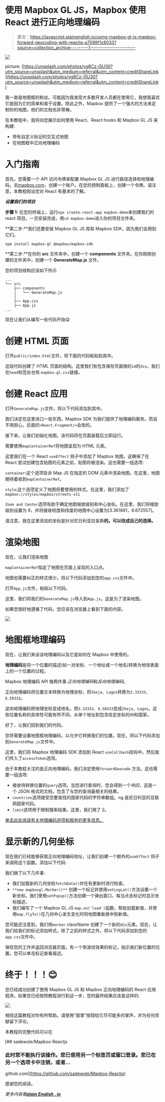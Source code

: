 # 使用 Mapbox GL JS，Mapbox 使用 React 进行正向地理编码

> 原文：<https://javascript.plainenglish.io/using-mapbox-gl-js-mapbox-forward-geocoding-with-reactjs-a7099f1c6033?source=collection_archive---------1----------------------->

![](img/afacb1152492f011b5ac4143342f770a.png)

picture: [https://unsplash.com/photos/yg8Cz-i5U30?utm_source=unsplash&utm_medium=referral&utm_content=creditShareLink](https://unsplash.com/photos/yg8Cz-i5U30?utm_source=unsplash&utm_medium=referral&utm_content=creditShareLink)

我一直是地图框的粉丝。可能因为我发现大多数开发人员都在使用它，我想我喜欢它是因为它的简单和易于设置。除此之外，Mapbox 提供了一个强大的方法来定制你的地图，他们的文档也非常棒。

在本教程中，我将向您展示如何使用 React、React hooks 和 Mapbox GL JS 来构建:

*   带有自定义标记的交互式地图
*   在地图框中正向地理编码

# 入门指南

首先，您需要一个 API 访问令牌来配置 Mapbox GL JS 进行路径选择和地理编码。去[mapbox.com](https://www.mapbox.com/)，创建一个账户。在您的控制面板上，创建一个令牌。请注意，本教程假设您对 React 有基本的了解。

***设置我们的项目***

**步骤 1:** 在您的终端上，运行`npx create-react-app mapbox-demo`来创建我们的 react 项目。一旦安装完成，用`cd mapbox-demo`进入你的项目文件夹。

**第二步:**我们还要安装 Mapbox GL JS 库和 Mapbox SDK，因为我们会用到它们。

`npm install mapbox-gl @mapbox/mapbox-sdk`

**第三步:**在你的 **src** 文件夹中，创建一个 **components** 文件夹。在你刚刚创建的文件夹中，创建一个 **GenerateMap.js** 文件。

您的项目结构应该如下所示

```
...
└── src
    ├── components
    │   └── GenerateMap.js
    │
    ├── App.css
    ├── App.js
...
```

现在让我们从编写一些代码开始😋

# 创建 HTML 页面

打开`public/index.html`文件，将下面的代码粘贴到其中。

这段代码创建了 HTML 页面的结构。这里我们有包含保存页面根的`id`的`div`。我们在`head`标签处也有 `mapbox-gl.css`链接。

# 创建 React 应用

打开`GenerateMap.js`文件。将以下代码添加到其中。

我们决定在这里进口一些东西。Mapbox SDK 为我们提供了地理编码服务。而且不用担心，后面的`<React.Fragment/>`会改的。

接下来，让我们初始化地图。该代码将在页面装载后立即运行。

需要使用`mapContainerRef`将地图呈现为 HTML 元素。

这里我们在一个 React `useEffect` 钩子中添加了 Mapbox 地图。这确保了在 React 尝试创建包含贴图的元素之前，贴图将被渲染。这也需要一组选项:

`container`:这个选项告诉 Map JS 在指定的 DOM 元素中渲染地图。在这里，地图期待着收到`mapContainerRef`。

`style`:这个选项定义了地图将要使用的样式。在这里，我们添加了`mapbox://styles/mapbox/streets-v11`

`Zoom and Center`选项有助于确定地图缩放级别和中心坐标。在这里，我们将缩放级别设置为 9，并将接收经度和纬度的地图中心设置为[3.361881，6.672557]。

请注意，我在这里添加的坐标是针对尼日利亚拉各斯**的。可以改成自己的选择。**

# 渲染地图

现在，让我们渲染地图

`mapContainerRef`指定了地图在页面上呈现的入口点。

地图也需要纠正的样式很少。将以下代码添加到您的`app.css`文件中。

打开`App.js`文件，粘贴以下代码。

这里，我们将我们的`GenerateMap.js`导入到`App.js`。这是为了渲染地图。

如果您很好地遵循了代码，您应该在浏览器上看到下面的内容。

![](img/70dc6a507f52418bf990db6131e60e82.png)

# 地图框地理编码

现在，让我们来谈谈地理编码以及它是如何在 Mapbox 中使用的。

**地理编码**是将一个位置的描述(如一对坐标、一个地址或一个地名)转换为地球表面上的一个位置的过程。

Mapbox 地理编码 API 做两件事:*正向地理编码*和*反向地理编码*。

正向地理编码将位置文本转换为地理坐标，将`Ikeja, Lagos`转换为`3.33333, 6.58333`。

逆向地理编码把地理坐标变成地名，把`3.33333, 6.58333`变成`Ikeja, Lagos`。这些位置名称的具体性可能有所不同，从单个地址到包含给定坐标的州和国家。

好了，让我们回到我们的代码。

您将需要设置地图框地理编码，以允许它转换我们的位置。现在，将以下代码添加到`GenerateMap.js`文件中。

这里，我们将 Mapbox 地理编码 SDK 添加到 React `useCallback`挂钩中。然后我们传入了`accessToken`选项。

由于本教程关注的是正向地理编码，我们决定使用`forwardGeocode` 方法。这也需要一组选项:

*   接收待转换位置的`query`选项。当您进行查询时，您会得到一个*响应*，这是一个 JSON 格式的文档，包含了与您的查询最相关的结果。
*   `countries`选项接受您要查找的国家代码的字符串数组。ng 是尼日利亚的互联网国家代码。
*   `limit`选项用于限制搜索结果。这里，我们用了 2。

[单击此处阅读有关地理编码选项和服务的更多信息。](https://github.com/mapbox/mapbox-sdk-js/blob/master/docs/services.md#geocoding)

# 显示新的几何坐标

现在我们已经能够获取正向地理编码地址，让我们创建一个额外的`useEffect` 钩子来调用这个函数。添加以下代码:

我们做了以下几件事:

*   我们加载新的几何坐标`fetchData()`并在有更新时进行检查。
*   `**new mapboxgl.Marker()**` 创建一个标记并使用`setLngLat()`方法设置一个新坐标。我们使用`setPopup()`方法创建一个弹出窗口，每当点击标记时显示坐标描述。
*   我们编写了一个 Mapbox GL JS `map.on('load')`函数，帮助加载新值，并使用`map.flyTo()`在几何中心发生变化时将地图重新居中到新值。

您可能还注意到，我们用`marker` className 创建了一个新的`div`元素。现在，让我们给我们的标记添加样式。除了之前的样式之外，将以下代码添加到您的`app.css`文件中。

保存您的工作并返回浏览器页面。有一个带波纹效果的标记，指示我们新位置的位置。您可以单击标记查看描述。

# 终于！！！😊

您已经成功创建了使用 Mapbox GL JS 和 Mapbox 正向地理编码的 React 应用程序。如果您已经按照教程进行到这一步，您的最终结果应该是这样的:

![](img/eabb04ac1d9a05025b89bfc219a4fc34.png)

相信这篇教程对你有所帮助。请使用“鼓掌”按钮给它尽可能多的掌声，并为任何贡献留下评论。

本教程的完整代码可以在

[](https://github.com/sadewole/Mapbox-Reactjs) [## sadewole/Mapbox-Reactjs

### 此时您不能执行该操作。您已使用另一个标签页或窗口登录。您已在另一个选项卡中注销，或者…

github.com](https://github.com/sadewole/Mapbox-Reactjs) 

感谢您的阅读。

*更多内容看*[***plain English . io***](http://plainenglish.io/)